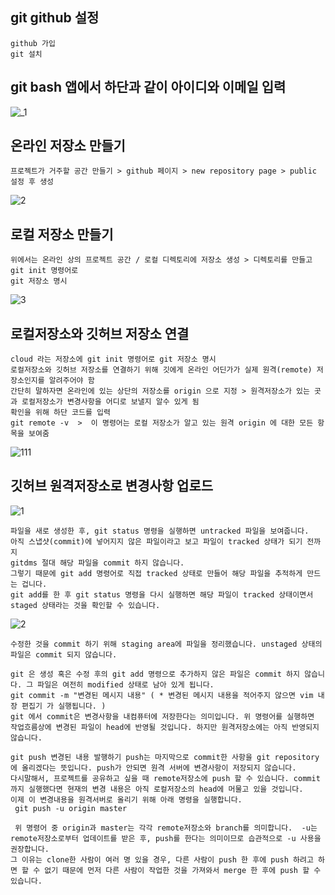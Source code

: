 ## git github 설정
~~~
github 가입
git 설치 
~~~

## git bash 앱에서 하단과 같이 아이디와 이메일 입력 
![_1](https://user-images.githubusercontent.com/13567708/41658854-ac31240e-74d2-11e8-8f19-302f307055cb.png)



## 온라인 저장소 만들기
~~~
프로젝트가 거주할 공간 만들기 > github 페이지 > new repository page > public 설정 후 생성
~~~
![2](https://user-images.githubusercontent.com/13567708/41658858-adeb303c-74d2-11e8-83a0-96862542e9a3.png)



## 로컬 저장소 만들기
~~~
위에서는 온라인 상의 프로젝트 공간 / 로컬 디렉토리에 저장소 생성 > 디렉토리를 만들고 git init 명령어로
git 저장소 명시
~~~    
    
![3](https://user-images.githubusercontent.com/13567708/41658861-b02dc490-74d2-11e8-8a1a-1aff98d5ace7.png)


## 로컬저장소와 깃허브 저장소 연결
~~~
cloud 라는 저장소에 git init 명령어로 git 저장소 명시
로컬저장소와 깃허브 저장소를 연결하기 위해 깃에게 온라인 어딘가가 실제 원격(remote) 저장소인지를 알려주어야 함
간단히 말하자면 온라인에 있는 상단의 저장소를 origin 으로 지정 > 원격저장소가 있는 곳과 로컬저장소가 변경사항을 어디로 보낼지 알수 있게 됨
확인을 위해 하단 코드를 입력
git remote -v  >  이 명령어는 로컬 저장소가 알고 있는 원격 origin 에 대한 모든 항목을 보여줌
~~~

![111](https://user-images.githubusercontent.com/13567708/41658991-0ab6616a-74d3-11e8-9eba-ccfbf01a4038.png)


## 깃허브 원격저장소로 변경사항 업로드 

![1](https://user-images.githubusercontent.com/13567708/41658992-0ae4c28a-74d3-11e8-8e3a-d2fdf0460474.png)
~~~
파일을 새로 생성한 후, git status 명령을 실행하면 untracked 파일을 보여줍니다. 
아직 스냅샷(commit)에 넣어지지 않은 파일이라고 보고 파일이 tracked 상태가 되기 전까지 
gitdms 절대 해당 파일을 commit 하지 않습니다.  
그렇기 때문에 git add 명령어로 직접 tracked 상태로 만들어 해당 파일을 추적하게 만드는 겁니다. 
git add를 한 후 git status 명령을 다시 실행하면 해당 파일이 tracked 상태이면서 staged 상태라는 것을 확인할 수 있습니다.
~~~
      
      
![2](https://user-images.githubusercontent.com/13567708/41658993-0b14311e-74d3-11e8-9ba5-95dac6c10c77.png)

~~~
수정한 것을 commit 하기 위해 staging area에 파일을 정리했습니다. unstaged 상태의 파일은 commit 되지 않습니다.  

git 은 생성 혹은 수정 후의 git add 명령으로 추가하지 않은 파일은 commit 하지 않습니다. 그 파일은 여전히 modified 상태로 남아 있게 됩니다. 
git commit -m "변경된 메시지 내용" ( * 변경된 메시지 내용을 적어주지 않으면 vim 내장 편집기 가 실행됩니다. )  
git 에서 commit은 변경사항을 내컴퓨터에 저장한다는 의미입니다. 위 명령어를 실행하면 작업흐름상에 변경된 파일이 head에 반영될 것입니다. 하지만 원격저장소에는 아직 반영되지 않습니다.  

git push 변경된 내용 발행하기 push는 마지막으로 commit한 사항을 git repository에 올리겠다는 뜻입니다. push가 안되면 원격 서버에 변경사항이 저장되지 않습니다. 
다시말해서, 프로젝트를 공유하고 싶을 때 remote저장소에 push 할 수 있습니다. commit 까지 실행했다면 현재의 변경 내용은 아직 로컬저장소의 head에 머물고 있을 것입니다. 
이제 이 변경내용을 원격서버로 올리기 위해 아래 명령을 실행합니다.  
 git push -u origin master 

 위 명령어 중 origin과 master는 각각 remote저장소와 branch를 의미합니다.  -u는 remote저장소로부터 업데이트를 받은 후, push를 한다는 의미이므로 습관적으로 -u 사용을 권장합니다. 
그 이유는 clone한 사람이 여러 명 있을 경우, 다른 사람이 push 한 후에 push 하려고 하면 할 수 없기 때문에 먼저 다른 사람이 작업한 것을 가져와서 merge 한 후에 push 할 수 있습니다.
~~~

